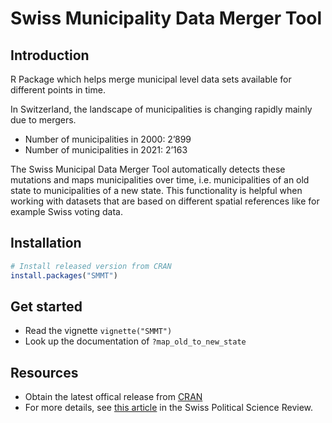 
<!-- README.md is generated from README.Rmd. Please edit that file -->

# Swiss Municipality Data Merger Tool

## Introduction

R Package which helps merge municipal level data sets available for
different points in time.

In Switzerland, the landscape of municipalities is changing rapidly
mainly due to mergers.

-   Number of municipalities in 2000: 2’899
-   Number of municipalities in 2021: 2’163

The Swiss Municipal Data Merger Tool automatically detects these
mutations and maps municipalities over time, i.e. municipalities of an
old state to municipalities of a new state. This functionality is
helpful when working with datasets that are based on different spatial
references like for example Swiss voting data.

## Installation

``` r
# Install released version from CRAN
install.packages("SMMT")
```

## Get started

-   Read the vignette `vignette("SMMT")`
-   Look up the documentation of `?map_old_to_new_state`

## Resources

-   Obtain the latest offical release from
    [CRAN](https://cran.r-project.org/package=SMMT)
-   For more details, see [this
    article](https://onlinelibrary.wiley.com/doi/full/10.1111/spsr.12487)
    in the Swiss Political Science Review.
